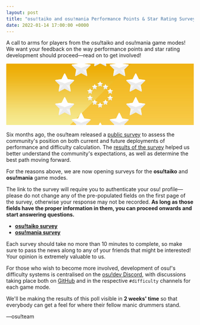 ```yaml
---
layout: post
title: "osu!taiko and osu!mania Performance Points & Star Rating Survey"
date: 2022-01-14 17:00:00 +0000
---
```


A call to arms for players from the osu!taiko and osu!mania game modes! We want your feedback on the way performance points and star rating development should proceed—read on to get involved!

![](/wiki/shared/news/2022-01-14-taiko-mania-pp-sr-survey/star-rating.jpg)

Six months ago, the osu!team released a [public survey](https://osu.ppy.sh/home/news/2021-08-17-pp-sr-survey) to assess the community's position on both current and future deployments of performance and difficulty calculation. The [results of the survey](https://osu.ppy.sh/home/news/2021-09-02-pp-sr-survey-results) helped us better understand the community's expectations, as well as determine the best path moving forward.

For the reasons above, we are now opening surveys for the **osu!taiko** and **osu!mania** game modes.

The link to the survey will require you to authenticate your osu! profile—please do not change any of the pre-populated fields on the first page of the survey, otherwise your response may not be recorded. **As long as those fields have the proper information in them, you can proceed onwards and start answering questions.**

- [**osu!taiko survey**](https://form-auth.ppy.sh/form/2022-taiko-pp-sr-survey)
- [**osu!mania survey**](https://form-auth.ppy.sh/form/2022-mania-pp-sr-survey)

Each survey should take no more than 10 minutes to complete, so make sure to pass the news along to any of your friends that might be interested! Your opinion is extremely valuable to us.

For those who wish to become more involved, development of osu!'s difficulty systems is centralised on the [osu!dev Discord](https://discord.gg/ppy), with discussions taking place both on [GitHub](https://github.com/ppy/osu-performance) and in the respective `#difficulty` channels for each game mode.

We'll be making the results of this poll visible in **2 weeks' time** so that everybody can get a feel for where their fellow manic drummers stand.

—osu!team

